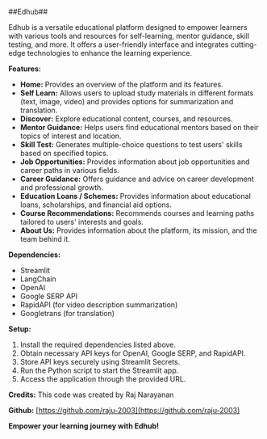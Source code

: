 ##Edhub##

Edhub is a versatile educational platform designed to empower learners with various tools and resources for self-learning, mentor guidance, skill testing, and more. It offers a user-friendly interface and integrates cutting-edge technologies to enhance the learning experience.

**Features:**
- **Home:** Provides an overview of the platform and its features.
- **Self Learn:** Allows users to upload study materials in different formats (text, image, video) and provides options for summarization and translation.
- **Discover:** Explore educational content, courses, and resources.
- **Mentor Guidance:** Helps users find educational mentors based on their topics of interest and location.
- **Skill Test:** Generates multiple-choice questions to test users' skills based on specified topics.
- **Job Opportunities:** Provides information about job opportunities and career paths in various fields.
- **Career Guidance:** Offers guidance and advice on career development and professional growth.
- **Education Loans / Schemes:** Provides information about educational loans, scholarships, and financial aid options.
- **Course Recommendations:** Recommends courses and learning paths tailored to users' interests and goals.
- **About Us:** Provides information about the platform, its mission, and the team behind it.

**Dependencies:**
- Streamlit
- LangChain
- OpenAI
- Google SERP API
- RapidAPI (for video description summarization)
- Googletrans (for translation)

**Setup:**
1. Install the required dependencies listed above.
2. Obtain necessary API keys for OpenAI, Google SERP, and RapidAPI.
3. Store API keys securely using Streamlit Secrets.
4. Run the Python script to start the Streamlit app.
5. Access the application through the provided URL.

**Credits:**
This code was created by Raj Narayanan

**Github:**
[https://github.com/raju-2003](https://github.com/raju-2003)

**Empower your learning journey with Edhub!**






